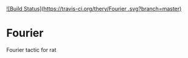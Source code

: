 
[![Build Status](https://travis-ci.org/thery/Fourier .svg?branch=master)](https://travis-ci.org/thery/Fourier )


# Fourier

Fourier tactic for rat

